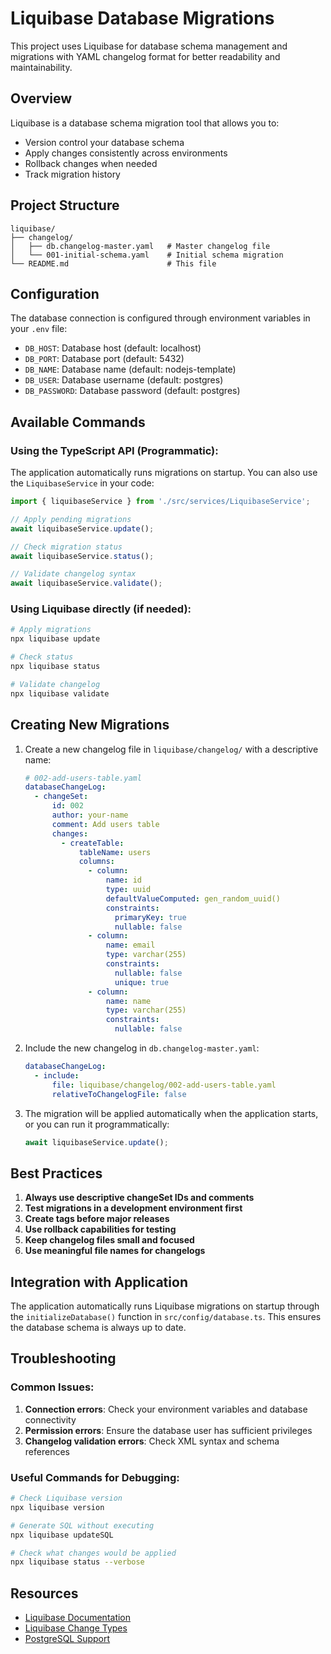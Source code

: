 # Liquibase Database Migrations

This project uses Liquibase for database schema management and migrations with YAML changelog format for better readability and maintainability.

## Overview

Liquibase is a database schema migration tool that allows you to:
- Version control your database schema
- Apply changes consistently across environments
- Rollback changes when needed
- Track migration history

## Project Structure

```
liquibase/
├── changelog/
│   ├── db.changelog-master.yaml   # Master changelog file
│   └── 001-initial-schema.yaml    # Initial schema migration
└── README.md                      # This file
```

## Configuration

The database connection is configured through environment variables in your `.env` file:

- `DB_HOST`: Database host (default: localhost)
- `DB_PORT`: Database port (default: 5432)
- `DB_NAME`: Database name (default: nodejs-template)
- `DB_USER`: Database username (default: postgres)
- `DB_PASSWORD`: Database password (default: postgres)

## Available Commands

### Using the TypeScript API (Programmatic):
The application automatically runs migrations on startup. You can also use the `LiquibaseService` in your code:

```typescript
import { liquibaseService } from './src/services/LiquibaseService';

// Apply pending migrations
await liquibaseService.update();

// Check migration status
await liquibaseService.status();

// Validate changelog syntax
await liquibaseService.validate();
```

### Using Liquibase directly (if needed):
```bash
# Apply migrations
npx liquibase update

# Check status
npx liquibase status

# Validate changelog
npx liquibase validate
```

## Creating New Migrations

1. Create a new changelog file in `liquibase/changelog/` with a descriptive name:
   ```yaml
   # 002-add-users-table.yaml
   databaseChangeLog:
     - changeSet:
         id: 002
         author: your-name
         comment: Add users table
         changes:
           - createTable:
               tableName: users
               columns:
                 - column:
                     name: id
                     type: uuid
                     defaultValueComputed: gen_random_uuid()
                     constraints:
                       primaryKey: true
                       nullable: false
                 - column:
                     name: email
                     type: varchar(255)
                     constraints:
                       nullable: false
                       unique: true
                 - column:
                     name: name
                     type: varchar(255)
                     constraints:
                       nullable: false
   ```

2. Include the new changelog in `db.changelog-master.yaml`:
   ```yaml
   databaseChangeLog:
     - include:
         file: liquibase/changelog/002-add-users-table.yaml
         relativeToChangelogFile: false
   ```

3. The migration will be applied automatically when the application starts, or you can run it programmatically:
   ```typescript
   await liquibaseService.update();
   ```

## Best Practices

1. **Always use descriptive changeSet IDs and comments**
2. **Test migrations in a development environment first**
3. **Create tags before major releases**
4. **Use rollback capabilities for testing**
5. **Keep changelog files small and focused**
6. **Use meaningful file names for changelogs**

## Integration with Application

The application automatically runs Liquibase migrations on startup through the `initializeDatabase()` function in `src/config/database.ts`. This ensures the database schema is always up to date.

## Troubleshooting

### Common Issues:

1. **Connection errors**: Check your environment variables and database connectivity
2. **Permission errors**: Ensure the database user has sufficient privileges
3. **Changelog validation errors**: Check XML syntax and schema references

### Useful Commands for Debugging:

```bash
# Check Liquibase version
npx liquibase version

# Generate SQL without executing
npx liquibase updateSQL

# Check what changes would be applied
npx liquibase status --verbose
```

## Resources

- [Liquibase Documentation](https://docs.liquibase.com/)
- [Liquibase Change Types](https://docs.liquibase.com/change-types/home.html)
- [PostgreSQL Support](https://docs.liquibase.com/databases/postgresql.html) 